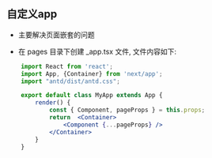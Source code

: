 ## 自定义app
- 主要解决页面嵌套的问题

- 在 pages 目录下创建 _app.tsx 文件, 文件内容如下:
```jsx
    import React from 'react';
    import App, {Container} from 'next/app';
    import "antd/dist/antd.css";

    export default class MyApp extends App {
        render() {
            const { Component, pageProps } = this.props;
            return  <Container>
                <Component {...pageProps} />
            </Container>
        }
    }
```